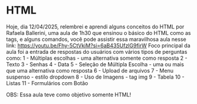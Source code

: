 # HTML
Hoje, dia 12/04/2025, relembrei e aprendi alguns conceitos do HTML por Rafaela Ballerini, uma aula de 1h30 que ensinou o básico do HTML como as tags, e alguns comandos, você pode assistir essa maravilhosa aula nesse link: https://youtu.be/Fhy-5CtVkiM?si=6aB435UfzlG9firW
Foco principal da aula foi a entrada de respostas do usuários com vários tipos de perguntas como:
1 - Múltiplas escolhas - uma alternativa somente como resposta
2 - Texto
3 - Senhas
4 - Data
5 - Seleção de Múltipla Escolha - uma ou mais que uma alternativa como resposta
6 - Upload de arquivos
7 - Menu suspenso - estilo dropdown
8 - Uso de Imagens - tag img
9 - Tabela
10 - Listas
11 - Formulários com Botão

OBS: Essa aula teve como objetivo somente HTML!
